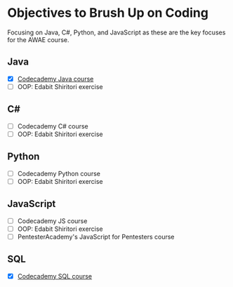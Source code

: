 # Objectives to Brush Up on Coding

Focusing on Java, C#, Python, and JavaScript as these are the key focuses for the AWAE course.

## Java
 * [x] [Codecademy Java course](https://www.codecademy.com/profiles/deletehead)
 * [ ] OOP: Edabit Shiritori exercise

## C#
 * [ ] Codecademy C# course
 * [ ] OOP: Edabit Shiritori exercise

## Python
 * [ ] Codecademy Python course
 * [ ] OOP: Edabit Shiritori exercise

## JavaScript
 * [ ] Codecademy JS course
 * [ ] OOP: Edabit Shiritori exercise
 * [ ] PentesterAcademy's JavaScript for Pentesters course

## SQL
 * [x] [Codecademy SQL course](https://www.codecademy.com/profiles/deletehead)
